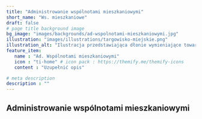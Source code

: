 ```yaml
---
title: "Administrowanie wspólnotami mieszkaniowymi"
short_name: "Ws. mieszkaniowe"
draft: false
# page title background image
bg_image: "images/backgrounds/ad-wspolnotami-mieszkaniowymi.jpg"
illustration: "images/illustrations/targowisko-miejskie.png"
illustration_alt: "Ilustracja przedstawiająca dłonie wymieniające towary na pieniądze"
feature_item:
   name : "Ad. Wspólnotami mieszkaniowymi"
   icon : "ti-home" # icon pack : https://themify.me/themify-icons
   content : "Uzupełnić opis"

# meta description
description : ""
---
```


## Administrowanie wspólnotami mieszkaniowymi ##


